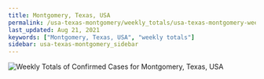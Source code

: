 ```yaml
---
title: Montgomery, Texas, USA
permalink: /usa-texas-montgomery/weekly_totals/usa-texas-montgomery-weekly_totals.html
last_updated: Aug 21, 2021
keywords: ["Montgomery, Texas, USA", "weekly totals"]
sidebar: usa-texas-montgomery_sidebar
---
```


![Weekly Totals of Confirmed Cases for Montgomery, Texas, USA](/covid_tracker/images/graphs/usa-texas-montgomery-weekly_totals_graph.png)
